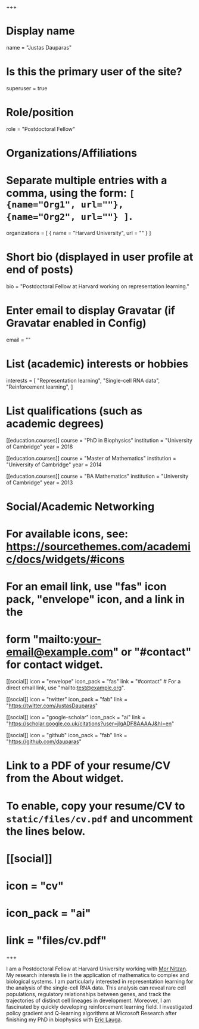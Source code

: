 +++
# Display name
name = "Justas Dauparas"

# Is this the primary user of the site?
superuser = true

# Role/position
role = "Postdoctoral Fellow"

# Organizations/Affiliations
#   Separate multiple entries with a comma, using the form: `[ {name="Org1", url=""}, {name="Org2", url=""} ]`.
organizations = [ { name = "Harvard University", url = "" } ]

# Short bio (displayed in user profile at end of posts)
bio = "Postdoctoral Fellow at Harvard working on representation learning."

# Enter email to display Gravatar (if Gravatar enabled in Config)
email = ""

# List (academic) interests or hobbies
interests = [
  "Representation learning",
  "Single-cell RNA data",
  "Reinforcement learning",
]

# List qualifications (such as academic degrees)
[[education.courses]]
  course = "PhD in Biophysics"
  institution = "University of Cambridge"
  year = 2018

[[education.courses]]
  course = "Master of Mathematics"
  institution = "University of Cambridge"
  year = 2014

[[education.courses]]
  course = "BA Mathematics"
  institution = "University of Cambridge"
  year = 2013

# Social/Academic Networking
# For available icons, see: https://sourcethemes.com/academic/docs/widgets/#icons
#   For an email link, use "fas" icon pack, "envelope" icon, and a link in the
#   form "mailto:your-email@example.com" or "#contact" for contact widget.

[[social]]
  icon = "envelope"
  icon_pack = "fas"
  link = "#contact"  # For a direct email link, use "mailto:test@example.org".

[[social]]
  icon = "twitter"
  icon_pack = "fab"
  link = "https://twitter.com/JustasDauparas"

[[social]]
  icon = "google-scholar"
  icon_pack = "ai"
  link = "https://scholar.google.co.uk/citations?user=jlgADF8AAAAJ&hl=en"

[[social]]
  icon = "github"
  icon_pack = "fab"
  link = "https://github.com/dauparas"

# Link to a PDF of your resume/CV from the About widget.
# To enable, copy your resume/CV to `static/files/cv.pdf` and uncomment the lines below.
# [[social]]
#   icon = "cv"
#   icon_pack = "ai"
#   link = "files/cv.pdf"

+++

I am a Postdoctoral Fellow at Harvard University working with [Mor Nitzan](http://mornitzan.wixsite.com/mysite/).
My research interests lie in the application of mathematics to complex and biological systems. I am particularly interested in representation learning for the analysis of the single-cell RNA data. This analysis can reveal rare cell populations, regulatory relationships between genes, and track the trajectories of distinct cell lineages in development. Moreover, I am fascinated by quickly developing reinforcement learning field. I investigated policy gradient and Q-learning algorithms at Microsoft Research after finishing my PhD in biophysics with [Eric Lauga](http://www.damtp.cam.ac.uk/user/lauga/).
